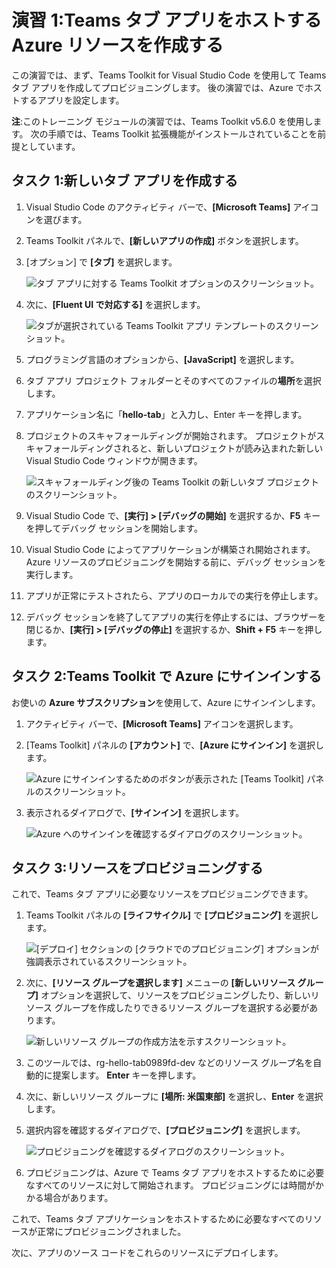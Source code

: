 # 演習 1:Teams タブ アプリをホストする Azure リソースを作成する

この演習では、まず、Teams Toolkit for Visual Studio Code を使用して Teams タブ アプリを作成してプロビジョニングします。 後の演習では、Azure でホストするアプリを設定します。

**注**:このトレーニング モジュールの演習では、Teams Toolkit v5.6.0 を使用します。 次の手順では、Teams Toolkit 拡張機能がインストールされていることを前提としています。

## タスク 1:新しいタブ アプリを作成する

1. Visual Studio Code のアクティビティ バーで、**[Microsoft Teams]** アイコンを選びます。

1. Teams Toolkit パネルで、**[新しいアプリの作成]** ボタンを選択します。

1. [オプション] で **[タブ]** を選択します。

    ![タブ アプリに対する Teams Toolkit オプションのスクリーンショット。](../../media/create-teams-tab-app.png)

1. 次に、**[Fluent UI で対応する]** を選択します。

    ![タブが選択されている Teams Toolkit アプリ テンプレートのスクリーンショット。](../../media/create-teams-tab-react.png)

1. プログラミング言語のオプションから、**[JavaScript]** を選択します。

1. タブ アプリ プロジェクト フォルダーとそのすべてのファイルの**場所**を選択します。

1. アプリケーション名に「**hello-tab**」と入力し、Enter キーを押します。

1. プロジェクトのスキャフォールディングが開始されます。 プロジェクトがスキャフォールディングされると、新しいプロジェクトが読み込まれた新しい Visual Studio Code ウィンドウが開きます。

    ![スキャフォールディング後の Teams Toolkit の新しいタブ プロジェクトのスクリーンショット。](../../media/new-tab-project.png)

1. Visual Studio Code で、**[実行] > [デバッグの開始]** を選択するか、**F5** キーを押してデバッグ セッションを開始します。

1. Visual Studio Code によってアプリケーションが構築され開始されます。 Azure リソースのプロビジョニングを開始する前に、デバッグ セッションを実行します。

1. アプリが正常にテストされたら、アプリのローカルでの実行を停止します。

1. デバッグ セッションを終了してアプリの実行を停止するには、ブラウザーを閉じるか、**[実行] > [デバッグの停止]** を選択するか、**Shift + F5** キーを押します。

## タスク 2:Teams Toolkit で Azure にサインインする

お使いの **Azure サブスクリプション**を使用して、Azure にサインインします。

1. アクティビティ バーで、**[Microsoft Teams]** アイコンを選択します。

1. [Teams Toolkit] パネルの **[アカウント]** で、**[Azure にサインイン]** を選択します。

    ![Azure にサインインするためのボタンが表示された [Teams Toolkit] パネルのスクリーンショット。](../../media/sign-into-azure.png)

1. 表示されるダイアログで、**[サインイン]** を選択します。

    ![Azure へのサインインを確認するダイアログのスクリーンショット。](../../media/sign-into-azure-alert.png)

## タスク 3:リソースをプロビジョニングする

これで、Teams タブ アプリに必要なリソースをプロビジョニングできます。

1. Teams Toolkit パネルの **[ライフサイクル]** で **[プロビジョニング]** を選択します。

    ![[デプロイ] セクションの [クラウドでのプロビジョニング] オプションが強調表示されているスクリーンショット。](../../media/provision-start.png)

1. 次に、**[リソース グループを選択します]** メニューの **[新しいリソース グループ]** オプションを選択して、リソースをプロビジョニングしたり、新しいリソース グループを作成したりできるリソース グループを選択する必要があります。

    ![新しいリソース グループの作成方法を示すスクリーンショット。](../../media/resource-group.png)

1. このツールでは、rg-hello-tab0989fd-dev などのリソース グループ名を自動的に提案します。 **Enter** キーを押します。

1. 次に、新しいリソース グループに **[場所: 米国東部]** を選択し、**Enter** を選択します。

1. 選択内容を確認するダイアログで、**[プロビジョニング]** を選択します。

    ![プロビジョニングを確認するダイアログのスクリーンショット。](../../media/provision-confirm.png)

1. プロビジョニングは、Azure で Teams タブ アプリをホストするために必要なすべてのリソースに対して開始されます。 プロビジョニングには時間がかかる場合があります。

これで、Teams タブ アプリケーションをホストするために必要なすべてのリソースが正常にプロビジョニングされました。

次に、アプリのソース コードをこれらのリソースにデプロイします。
